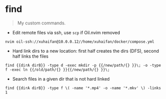# find

> My custom commands.

- Edit remote files via ssh, use `scp` if Oil.nvim removed

`nvim oil-ssh://xuhaifan@10.0.0.12//home/xuhaifan/docker/compose.yml`

- Hard link dirs to a new location: first half creates the dirs (DFS), second half links the files

`find {{dirA dirB}} -type d -exec mkdir -p {{/new/path/{} }}\; -o -type f -exec ln {{/old/path/{} }}{{/new/path/{} }}\;`

- Search files in a given dir that is not hard linked

`find {{dirA dirB}} -type f \( -name '*.mp4' -o -name '*.mkv' \) -links 1`

